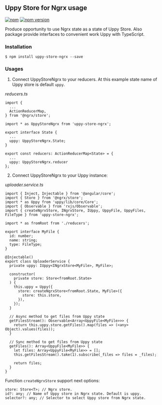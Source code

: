 ## Uppy Store for Ngrx usage
[![npm](https://img.shields.io/npm/l/uppy-store-ngrx.svg?maxAge=2592000)]()
[![npm version](https://badge.fury.io/js/uppy-store-ngrx.svg)](https://badge.fury.io/js/uppy-store-ngrx)

Produce opportunity to use Ngrx state as a state of Uppy Store. Also package provide interfaces to convenient work Uppy with TypeScript.

### Installation
```
$ npm install uppy-store-ngrx --save
```

### Usages

1. Connect UppyStoreNgrx to your reducers. At this example state name of Uppy store is default `uppy`. 

*reducers.ts*
```
import {
  ...
  ActionReducerMap,
} from '@ngrx/store';

import * as UppyStoreNgrx from 'uppy-store-ngrx';

export interface State {
  ...
  uppy: UppyStoreNgrx.State;
}

export const reducers: ActionReducerMap<State> = {
  ...
  uppy: UppyStoreNgrx.reducer
};
```

2. Connect UppyStoreNgrx to your Uppy instance:

*uploader.service.ts*
```
import { Inject, Injectable } from '@angular/core';
import { Store } from '@ngrx/store';
import * as Uppy from 'uppy/lib/core/Core';
import { Observable } from 'rxjs/Observable';
import { createNgrxStore, INgrxStore, IUppy, UppyFile, UppyFiles, FileType } from 'uppy-store-ngrx';

import * as fromRoot from './reducers';

export interface MyFile {
  id: number;
  name: string;
  type: FileType;
}

@Injectable()
export class UploaderService {
  private uppy: IUppy<INgrxStore<MyFile>, MyFile>;

  constructor(
    private store: Store<fromRoot.State>
  ) {
    this.uppy = Uppy({
      store: createNgrxStore<fromRoot.State, MyFile>({
        store: this.store,
      }),
    });
  }

  // Async method to get files from Uppy state
  getFilesStream(): Observable<Array<UppyFile<MyFile>>> {
    return this.uppy.store.getFiles().map(files => (<any> Object).values(files));
  }

  // Sync method to get files from Uppy state
  getFiles(): Array<UppyFile<MyFile>> {
    let files: Array<UppyFile<MyFile>> = [];
    this.getFilesStream().take(1).subscribe(_files => files = _files);

    return files;
  }
}

```

Function `createNgrxStore` support next options:
``` 
store: Store<T>; // Ngrx store.
id?: any; // Name of Uppy store in Ngrx state. Default is uppy.
selector?: any; // Selector to select Uppy store from Ngrx state.
```